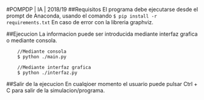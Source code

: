 #POMPDP | IA | 2018/19
##Requisitos
El programa debe ejecutarse desde el prompt de Anaconda, usando el comando
`$ pip install -r requirements.txt`
En caso de error con la libreria graphviz.

##Ejecucion
La informacion puede ser introducida mediante interfaz grafica o mediante consola.
```
    //Mediante consola
	$ python ./main.py

    //Mediante interfaz grafica
    $ python ./interfaz.py	
```

##Salir de la ejecucion
En cualqioer momento el usuario puede pulsar Ctrl + C para salir de la simulacion/programa.